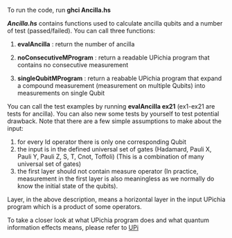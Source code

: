 To run the code, run **ghci Ancilla.hs**

***Ancilla.hs*** contains functions used to calculate ancilla qubits and a number of test (passed/failed). You can call three functions:

1. **evalAncilla** : return the number of ancilla

2. **noConsecutiveMProgram** : return a readable UPichia program that contains no consecutive measurement

3. **singleQubitMProgram** : return a reabable UPichia program that expand a compound measurement (measurement on multiple Qubits) into measurements on single Qubit

You can call the test examples by running **evalAncilla ex21** (ex1-ex21 are tests for ancilla). You can also new some tests by yourself to test potential drawback. Note that there are a few simple assumptions to make about the input:

1. for every Id operator there is only one corresponding Qubit
2. the input is in the defined universal set of gates (Hadamard, Pauli X, Pauli Y, Pauli Z, S, T, Cnot, Toffoli) (This is a combination of many universal set of gates)
3. the first layer should not contain measure operator (In practice, measurement in the first layer is also meaningless as we normally do know the initial state of the qubits).

Layer, in the above description, means a horizontal layer in the input UPichia program which is a product of some operators.

To take a closer look at what UPichia program does and what quantum information effects means, please refer to [UPi](https://github.com/rkaarsgaard/upi)
